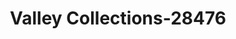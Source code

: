 ---
f_zip-code: 56013
f_state-code: MN
title: Valley Collections-28476
f_phone: 507-526-5488
f_city-only: Blue Earth
f_address: 118 West 6Th Street Blue Earth
f_location-unique-id: '28476'
slug: valley-collections-28476
updated-on: '2024-05-30T13:46:58.046Z'
created-on: '2024-05-30T13:36:59.803Z'
published-on: '2024-05-30T13:54:32.469Z'
f_city-state: cms/city/blue-earth-mn.md
f_company: cms/company/valley-collections.md
f_state: cms/state/minnesota.md
layout: '[payday-loan].html'
tags: payday-loan
---